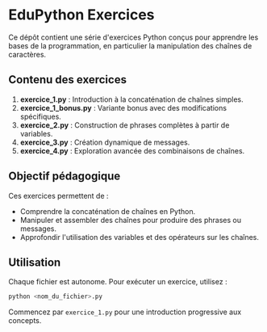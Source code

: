 
# EduPython Exercices

Ce dépôt contient une série d'exercices Python conçus pour apprendre les bases de la programmation, en particulier la manipulation des chaînes de caractères.

## Contenu des exercices

1. **exercice_1.py** : Introduction à la concaténation de chaînes simples.
2. **exercice_1_bonus.py** : Variante bonus avec des modifications spécifiques.
3. **exercice_2.py** : Construction de phrases complètes à partir de variables.
4. **exercice_3.py** : Création dynamique de messages.
5. **exercice_4.py** : Exploration avancée des combinaisons de chaînes.

## Objectif pédagogique

Ces exercices permettent de :
- Comprendre la concaténation de chaînes en Python.
- Manipuler et assembler des chaînes pour produire des phrases ou messages.
- Approfondir l'utilisation des variables et des opérateurs sur les chaînes.

## Utilisation

Chaque fichier est autonome. Pour exécuter un exercice, utilisez :
```bash
python <nom_du_fichier>.py
```

Commencez par `exercice_1.py` pour une introduction progressive aux concepts.
